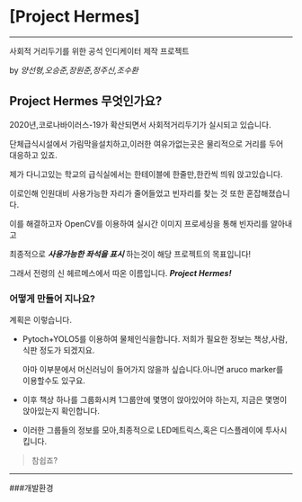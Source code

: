 # [Project Hermes]
***

사회적 거리두기를 위한 공석 인디케이터 제작 프로젝트

by _양선형,오승준,장원준,정주신,조수환_

## Project Hermes 무엇인가요?

2020년,코로나바이러스-19가 확산되면서 사회적거리두기가 실시되고 있습니다.

단체급식시설에서 가림막을설치하고,이러한 여유가없는곳은 물리적으로 거리를 두어 대응하고 있죠.


제가 다니고있는 학교의 급식실에서는 한테이블에 한줄만,한칸씩 띄워 앉고있습니다.


이로인해 인원대비 사용가능한 자리가 줄어들었고 빈자리를 찾는 것 또한 혼잡해졌습니다.


이를 해결하고자 OpenCV를 이용하여 실시간 이미지 프로세싱을 통해 빈자리를 알아내고


최종적으로 ***사용가능한 좌석을 표시*** 하는것이 해당 프로젝트의 목표입니다!


그래서 전령의 신 헤르메스에서 따온 이름입니다. ***Project Hermes!***

### 어떻게 만들어 지나요?
계획은 이렇습니다.

* Pytoch+YOLO5를 이용하여 물체인식을합니다. 저희가 필요한 정보는 책상,사람,식판 정도가 되겠지요.

  아마 이부분에서 머신러닝이 들어가지 않을까 싶습니다.아니면 aruco marker를 이용할수도 있구요.

* 이후 책상 하나를 그룹화시켜 1그룹안에 몇명이 앉아있어야 하는지, 지금은 몇명이 앉아있는지 확인합니다.

* 이러한 그룹들의 정보를 모아,최종적으로 LED메트릭스,혹은 디스플레이에 투사시킵니다.

> 참쉽죠?

***

###개발환경


